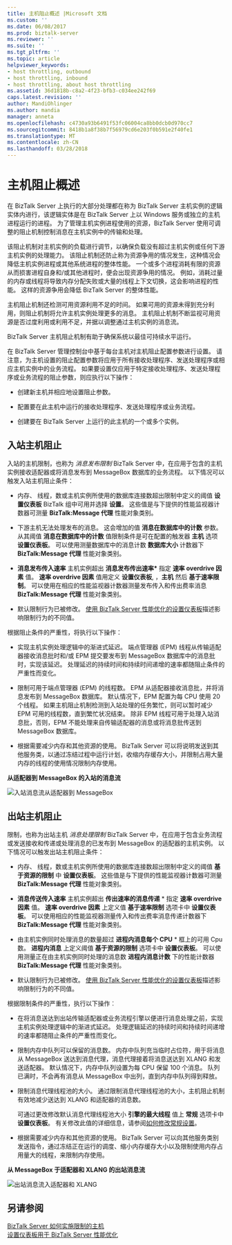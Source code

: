 ```yaml
---
title: 主机阻止概述 |Microsoft 文档
ms.custom: ''
ms.date: 06/08/2017
ms.prod: biztalk-server
ms.reviewer: ''
ms.suite: ''
ms.tgt_pltfrm: ''
ms.topic: article
helpviewer_keywords:
- host throttling, outbound
- host throttling, inbound
- host throttling, about host throttling
ms.assetid: 36d1818b-c8a2-4f23-bfb3-c034ee242f69
caps.latest.revision: ''
author: MandiOhlinger
ms.author: mandia
manager: anneta
ms.openlocfilehash: c4730a93b6491f53fc06004ca8bb0dcb0d970cc7
ms.sourcegitcommit: 8418b1a8f38b7f56979cd6e203f0b591e2f40fe1
ms.translationtype: MT
ms.contentlocale: zh-CN
ms.lasthandoff: 03/28/2018
---
```

# <a name="what-is-host-throttling"></a>主机阻止概述
在 BizTalk Server 上执行的大部分处理都在称为 BizTalk Server 主机实例的逻辑实体内进行，该逻辑实体是在 BizTalk Server 上以 Windows 服务或独立的主机进程运行的进程。 为了管理主机实例进程使用的资源，BizTalk Server 使用可调整的阻止机制控制消息在主机实例中的传输和处理。  
  
 该阻止机制对主机实例的负载进行调节，以确保负载没有超过主机实例或任何下游主机实例的处理能力。 该阻止机制还防止称为资源争用的情况发生，这种情况会降低主机实例进程或其他系统进程的整体性能。 一个或多个进程消耗有限的资源从而损害进程自身和/或其他进程时，便会出现资源争用的情况。 例如，消耗过量的内存或线程将导致内存分配失败或大量的线程上下文切换，这会影响进程的性能。 这样的资源争用会降低 BizTalk Server 的整体性能。  
  
 主机阻止机制还检测可用资源利用不足的时间。 如果可用的资源未得到充分利用，则阻止机制将允许主机实例处理更多的消息。 主机阻止机制不断监视可用资源是否过度利用或利用不足，并据以调整通过主机实例的消息流。  
  
 BizTalk Server 主机阻止机制有助于确保系统以最佳可持续水平运行。  
  
 在 BizTalk Server 管理控制台中基于每台主机对主机阻止配置参数进行设置。 请注意，为主机设置的阻止配置参数将应用于所有接收处理程序、发送处理程序或相应主机实例中的业务流程。 如果要设置仅应用于特定接收处理程序、发送处理程序或业务流程的阻止参数，则应执行以下操作：  
  
-   创建新主机并相应地设置阻止参数。  
  
-   配置要在此主机中运行的接收处理程序、发送处理程序或业务流程。  
  
-   创建要在 BizTalk Server 上运行的此主机的一个或多个实例。  
  
## <a name="inbound-host-throttling"></a>入站主机阻止  
 入站的主机限制，也称为 *消息发布限制* BizTalk Server 中，在应用于包含的主机实例接收适配器或将消息发布到 MessageBox 数据库的业务流程。 以下情况可以触发入站主机阻止条件：  
  
-   内存、 线程，数或主机实例所使用的数据库连接数超出限制中定义的阈值 **设置仪表板** BizTalk 组中可用并选择 **设置**。 这些值是与下提供的性能监视器计数器可测量 **BizTalk:Message 代理** 性能对象类别。  
  
-   下游主机无法处理发布的消息。 这会增加的值 **消息在数据库中的计数** 参数。 从其阈值 **消息在数据库中的计数** 值限制条件是可在配置的触发器 **主机** 选项 **设置仪表板**。 可以使用测量数据库中的消息计数 **数据库大小** 计数器下 **BizTalk:Message 代理** 性能对象类别。  
  
-   **消息发布传入速率** 主机实例超出 **消息发布传出速率\*** 指定 **速率 overdrive 因素** 值。 **速率 overdrive 因素** 值用定义 **设置仪表板**, ，**主机** 然后 **基于速率限制**。 可以使用在相应的性能监视器计数器测量发布传入和传出费率消息 **BizTalk:Message 代理** 性能对象类别。  
  
-   默认限制行为已被修改。 [使用 BizTalk Server 性能优化的设置仪表板](../core/using-settings-dashboard-for-biztalk-server-performance-tuning.md)描述影响限制行为的不同值。  
  
 根据阻止条件的严重性，将执行以下操作：  
  
-   实现主机实例处理逻辑中的渐进式延迟。 端点管理器 (EPM) 线程从传输适配器接收消息批时和/或 EPM 提交要发布到 MessageBox 数据库中的消息批时，实现该延迟。 处理延迟的持续时间和持续时间递增的速率都随阻止条件的严重性而变化。  
  
-   限制可用于端点管理器 (EPM) 的线程数。 EPM 从适配器接收消息批，并将消息发布到 MessageBox 数据库。 默认情况下，EPM 配置为每 CPU 使用 20 个线程。 如果主机阻止机制检测到入站处理的任务繁忙，则可以暂时减少 EPM 可用的线程数，直到繁忙状况结束。 除非 EPM 线程可用于处理入站消息批，否则，EPM 不能处理来自传输适配器的消息或将消息批传送到 MessageBox 数据库。  
  
-   根据需要减少内存和其他资源的使用。 BizTalk Server 可以将说明发送到其他服务类，以通过冻结过程中运行计划，收缩内存缓存大小，并限制占用大量内存的线程的使用情况限制内存使用。  
  
 **从适配器到 MessageBox 的入站的消息流**  
  
 ![入站消息流从适配器到 MessageBox](../core/media/inboundmsgflow.gif "InboundMsgFlow")  
  
## <a name="outbound-host-throttling"></a>出站主机阻止  
 限制，也称为出站主机 *消息处理限制* BizTalk Server 中，在应用于包含业务流程或发送接收和传递或处理消息的已发布到 MessageBox 的适配器的主机实例。 以下情况可以触发出站主机阻止条件：  
  
-   内存、 线程，数或主机实例所使用的数据库连接数超出限制中定义的阈值 **基于资源的限制** 中 **设置仪表板**。 这些值是与下提供的性能监视器计数器可测量 **BizTalk:Message 代理** 性能对象类别。  
  
-   **消息传送传入速率** 主机实例超出 **传出速率的消息传递** \* 指定 **速率 overdrive 因素** 值。 **速率 overdrive 因素** 上定义值 **基于速率限制** 选项卡中 **设置仪表板**。 可以使用相应的性能监视器测量传入和传出费率消息传递计数器下 **BizTalk:Message 代理** 性能对象类别。  
  
-   由主机实例同时处理消息的数量超过 **进程内消息每个 CPU** \* 框上的可用 Cpu 数。 **进程内消息** 上定义阈值 **基于资源的限制** 选项卡中 **设置仪表板**。 可以使用测量正在由主机实例同时处理的消息数 **进程内消息计数** 下的性能计数器 **BizTalk:Message 代理** 性能对象类别。  
  
-   默认限制行为已被修改。 [使用 BizTalk Server 性能优化的设置仪表板](../core/using-settings-dashboard-for-biztalk-server-performance-tuning.md)描述影响限制行为的不同值。  
  
 根据限制条件的严重性，执行以下操作︰  
  
-   在将消息送达到出站传输适配器或业务流程引擎以便进行消息处理之前，实现主机实例处理逻辑中的渐进式延迟。 处理逻辑延迟的持续时间和持续时间递增的速率都随阻止条件的严重性而变化。  
  
-   限制内存中队列可以保留的消息数。 内存中队列充当临时占位符，用于将消息从 MessageBox 送达到消息代理，消息代理接着将消息送达到 XLANG 和发送适配器。 默认情况下，内存中队列设置为每 CPU 保留 100 个消息。 队列已满时，不会再有消息从 MessageBox 中出列，直到内存中队列得到释放。  
  
-   限制消息代理线程池的大小。 通过限制消息代理线程池的大小，主机阻止机制有效地减少送达到 XLANG 和适配器的消息数。  
  
     可通过更改修改默认消息代理线程池大小 **引擎的最大线程** 值上 **常规** 选项卡中 **设置仪表板**。 有关修改此值的详细信息，请参阅[如何修改常规设置](../core/how-to-modify-general-settings.md)。  
  
-   根据需要减少内存和其他资源的使用。 BizTalk Server 可以向其他服务类别发送指令，通过冻结正在运行的调度、缩小内存缓存大小以及限制使用内存占用量大的线程，来限制内存使用。  
  
 **从 MessageBox 于适配器和 XLANG 的出站消息流**  
  
 ![出站消息流入适配器和 XLANG](../core/media/outboundmsgflow.gif "OutboundMsgFlow")  
  
## <a name="see-also"></a>另请参阅  
 [BizTalk Server 如何实施限制的主机](../core/how-biztalk-server-implements-host-throttling.md)   
 [设置仪表板用于 BizTalk Server 性能优化](../core/using-settings-dashboard-for-biztalk-server-performance-tuning.md)